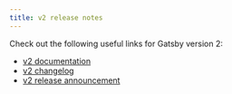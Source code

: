 ```yaml
---
title: v2 release notes
---
```


Check out the following useful links for Gatsby version 2:

- [v2 documentation](/)
- [v2 changelog](https://github.com/gatsbyjs/gatsby/blob/master/CHANGELOG.md#200---2018-09-13)
- [v2 release announcement](/blog/2018-09-17-gatsby-v2/)
